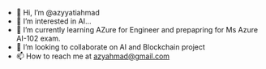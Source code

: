 - 👋 Hi, I’m @azyyatiahmad
- 👀 I’m interested in AI...
- 🌱 I’m currently learning AZure for Engineer and prepapring for Ms Azure AI-102 exam.
- 💞️ I’m looking to collaborate on AI and Blockchain project
- 📫 How to reach me at azyahmad@gmail.com 

<!---
azyyatiahmad/azyyatiahmad is a ✨ special ✨ repository because its `README.md` (this file) appears on your GitHub profile.
You can click the Preview link to take a look at your changes.
--->
